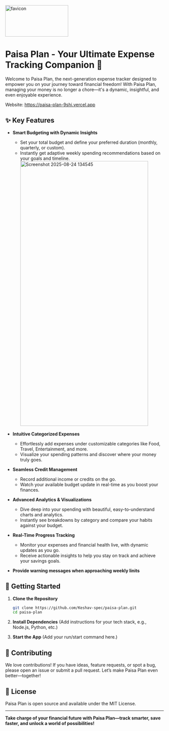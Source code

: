 <img width="200" height="100" alt="favicon" src="https://github.com/user-attachments/assets/e3d8d503-036b-4a55-b835-9c580c8c0503" />

# Paisa Plan - Your Ultimate Expense Tracking Companion 🚀

Welcome to Paisa Plan, the next-generation expense tracker designed to empower you on your journey toward financial freedom! With Paisa Plan, managing your money is no longer a chore—it's a dynamic, insightful, and even enjoyable experience.

Website: https://paisa-plan-9shi.vercel.app

## ✨ Key Features

- **Smart Budgeting with Dynamic Insights**
  - Set your total budget and define your preferred duration (monthly, quarterly, or custom).
  - Instantly get adaptive weekly spending recommendations based on your goals and timeline.
    <img width="406" height="843" alt="Screenshot 2025-08-24 134545" src="https://github.com/user-attachments/assets/0a639ecf-0545-46da-b28c-84ecedc20595" />


- **Intuitive Categorized Expenses**
  - Effortlessly add expenses under customizable categories like Food, Travel, Entertainment, and more.
  - Visualize your spending patterns and discover where your money truly goes.

- **Seamless Credit Management**
  - Record additional income or credits on the go.
  - Watch your available budget update in real-time as you boost your finances.

- **Advanced Analytics & Visualizations**
  - Dive deep into your spending with beautiful, easy-to-understand charts and analytics.
  - Instantly see breakdowns by category and compare your habits against your budget.

- **Real-Time Progress Tracking**
  - Monitor your expenses and financial health live, with dynamic updates as you go.
  - Receive actionable insights to help you stay on track and achieve your savings goals.

- **Provide warning messages when approaching weekly linits**

## 🚀 Getting Started

1. **Clone the Repository**
   ```bash
   git clone https://github.com/Keshav-spec/paisa-plan.git
   cd paisa-plan
   ```

2. **Install Dependencies**
   (Add instructions for your tech stack, e.g., Node.js, Python, etc.)

3. **Start the App**
   (Add your run/start command here.)

## 🤝 Contributing

We love contributions! If you have ideas, feature requests, or spot a bug, please open an issue or submit a pull request. Let’s make Paisa Plan even better—together!

## 📄 License

Paisa Plan is open source and available under the MIT License.

---

**Take charge of your financial future with Paisa Plan—track smarter, save faster, and unlock a world of possibilities!**
